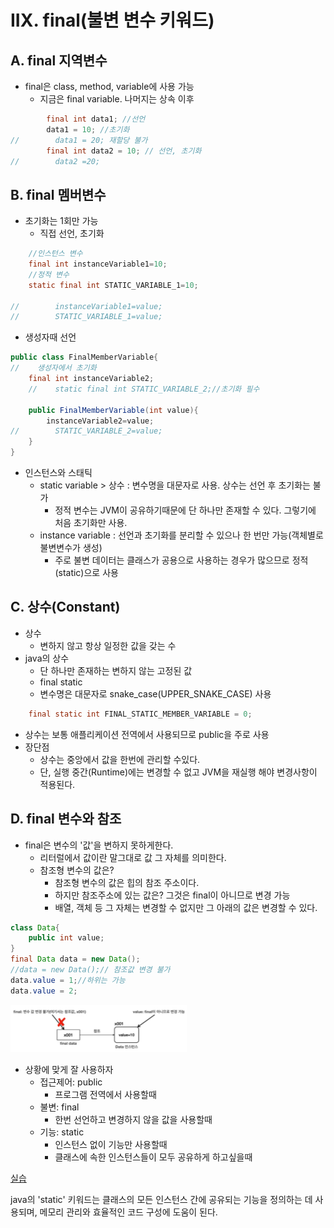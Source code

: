 # IIX. final(불변 변수 키워드)
## A. final 지역변수
- final은 class, method, variable에 사용 가능
  - 지금은 final variable. 나머지는 상속 이후
```java
        final int data1; //선언
        data1 = 10; //초기화
//        data1 = 20; 재할당 불가
        final int data2 = 10; // 선언, 초기화
//        data2 =20;
```
## B. final 멤버변수
- 초기화는 1회만 가능
  - 직접 선언, 초기화
```java
    //인스턴스 변수
    final int instanceVariable1=10;
    //정적 변수
    static final int STATIC_VARIABLE_1=10;

//        instanceVariable1=value;
//        STATIC_VARIABLE_1=value;
```
  - 생성자때 선언 
```java
public class FinalMemberVariable{
//    생성자에서 초기화
    final int instanceVariable2;
    //    static final int STATIC_VARIABLE_2;//초기화 필수
    
    public FinalMemberVariable(int value){
        instanceVariable2=value;
//        STATIC_VARIABLE_2=value;
    }
}
```
- 인스턴스와 스태틱
  - static variable > 상수 : 변수명을 대문자로 사용. 상수는 선언 후 초기화는 불가
    - 정적 변수는 JVM이 공유하기때문에 단 하나만 존재할 수 있다. 그렇기에 처음 초기화만 사용.
  - instance variable : 선언과 초기화를 분리할 수 있으나 한 번만 가능(객체별로 불변변수가 생성)
    - 주로 불변 데이터는 클래스가 공용으로 사용하는 경우가 많으므로 정적(static)으로 사용

## C. 상수(Constant)
- 상수 
  - 변하지 않고 항상 일정한 값을 갖는 수
- java의 상수
    - 단 하나만 존재하는 변하지 않는 고정된 값
    - final static 
    - 변수명은 대문자로 snake_case(UPPER_SNAKE_CASE) 사용
```java
    final static int FINAL_STATIC_MEMBER_VARIABLE = 0;
```
- 상수는 보통 애플리케이션 전역에서 사용되므로 public을 주로 사용
- 장단점
  - 상수는 중앙에서 값을 한번에 관리할 수있다. 
  - 단, 실행 중간(Runtime)에는 변경할 수 없고 JVM을 재실행 해야 변경사항이 적용된다.

## D. final 변수와 참조
- final은 변수의 '값'을 변하지 못하게한다. 
  - 리터럴에서 값이란 말그대로 값 그 자체를 의미한다. 
  - 참조형 변수의 값은?
    - 참조형 변수의 값은 힙의 참조 주소이다.
    - 하지만 참조주소에 있는 값은? 그것은 final이 아니므로 변경 가능
    - 배열, 객체 등 그 자체는 변경할 수 없지만 그 아래의 값은 변경할 수 있다.

```java
class Data{
    public int value;
}
final Data data = new Data();
//data = new Data();// 참조값 변경 불가
data.value = 1;//하위는 가능
data.value = 2;
```
![img.png](../img/beginner~basic/finalObject.png)

- 상황에 맞게 잘 사용하자
  - 접근제어: public 
    - 프로그램 전역에서 사용할때 
  - 불변: final 
    - 한번 선언하고 변경하지 않을 값을 사용할때 
  - 기능: static
    - 인스턴스 없이 기능만 사용할때
    - 클래스에 속한 인스턴스들이 모두 공유하게 하고싶을때

[실습](../../src/step02_basic/chapter08_final/final1/FinalMemberVariable.java)

java의 'static' 키워드는 
  클래스의 모든 인스턴스 간에 공유되는 기능을 정의하는 데 사용되며, 
  메모리 관리와 효율적인 코드 구성에 도움이 된다.